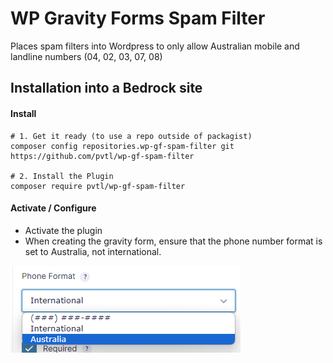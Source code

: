# WP Gravity Forms Spam Filter

Places spam filters into Wordpress to only allow Australian mobile and landline numbers (04, 02, 03, 07, 08)

## Installation into a Bedrock site

#### Install

```
# 1. Get it ready (to use a repo outside of packagist)
composer config repositories.wp-gf-spam-filter git https://github.com/pvtl/wp-gf-spam-filter

# 2. Install the Plugin
composer require pvtl/wp-gf-spam-filter
```

#### Activate / Configure

- Activate the plugin
- When creating the gravity form, ensure that the phone number format is set to Australia, not international.

![alt text](image.png)
